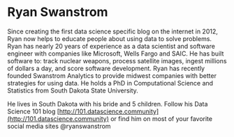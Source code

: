 
# Ryan Swanstrom

Since creating the first data science specific blog on the internet in 2012, Ryan now helps to educate people about using data to solve problems. Ryan has nearly 20 years of experience as a data scientist and software engineer with companies like Microsoft, Wells Fargo and SAIC. He has built software to: track nuclear weapons, process satellite images, ingest millions of dollars a day, and score software development. Ryan has recently founded Swanstrom Analytics to provide midwest companies with better strategies for using data. He holds a PhD in Computational Science and Statistics from South Dakota State University.

He lives in South Dakota with his bride and 5 children. 
Follow his Data Science 101 blog [http://101.datascience.community](http://101.datascience.community) or find him on most of your favorite social media sites @ryanswanstrom

